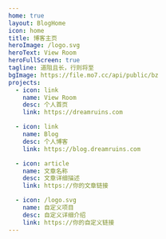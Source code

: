 ```yaml
---
home: true
layout: BlogHome
icon: home
title: 博客主页
heroImage: /logo.svg
heroText: View Room
heroFullScreen: true
tagline: 道阻且长，行则将至
bgImage: https://file.mo7.cc/api/public/bz
projects:
  - icon: link
    name: View Room
    desc: 个人首页
    link: https://dreamruins.com

  - icon: link
    name: Blog
    desc: 个人博客
    link: https://blog.dreamruins.com

  - icon: article
    name: 文章名称
    desc: 文章详细描述
    link: https://你的文章链接

  - icon: /logo.svg
    name: 自定义项目
    desc: 自定义详细介绍
    link: https://你的自定义链接
---
```


